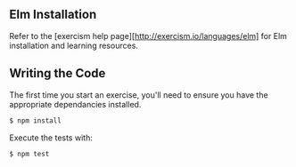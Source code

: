 ## Elm Installation

Refer to the [exercism help page][http://exercism.io/languages/elm] for Elm installation and learning
resources.

## Writing the Code

The first time you start an exercise, you'll need to ensure you have the appropriate dependancies installed.

```bash
$ npm install
```

Execute the tests with:

```bash
$ npm test
```